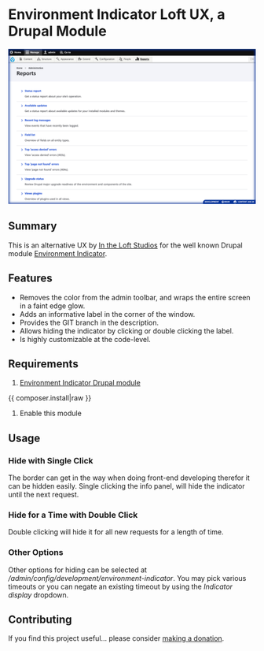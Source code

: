 <!--
id: readme
tags: ''
-->

# Environment Indicator Loft UX, a Drupal Module

![Environment Indicator Loft](../../images/indicator.png)

## Summary

This is an alternative UX by [In the Loft Studios](http://intheloftstudios.com) for the well known Drupal module [Environment Indicator](https://www.drupal.org/project/environment_indicator).

## Features

* Removes the color from the admin toolbar, and wraps the entire screen in a faint edge glow.
* Adds an informative label in the corner of the window.
* Provides the GIT branch in the description.
* Allows hiding the indicator by clicking or double clicking the label.
* Is highly customizable at the code-level.

## Requirements

1. [Environment Indicator Drupal module](https://www.drupal.org/project/environment_indicator)

{{ composer.install|raw }}

1. Enable this module

## Usage

### Hide with Single Click

The border can get in the way when doing front-end developing therefor it can be hidden easily. Single clicking the info panel, will hide the indicator until the next request.

### Hide for a Time with Double Click

Double clicking will hide it for all new requests for a length of time.

### Other Options

Other options for hiding can be selected at _/admin/config/development/environment-indicator_. You may pick various timeouts or you can negate an existing timeout by using the _Indicator display_ dropdown.

## Contributing

If you find this project useful... please consider [making a donation](https://www.paypal.com/cgi-bin/webscr?cmd=_s-xclick&hosted_button_id=4E5KZHDQCEUV8&item_name=Gratitude%20for%20aklump%2Fenvironment_indicator_loft).

